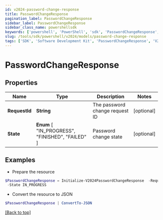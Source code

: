 ```yaml
---
id: v2024-password-change-response
title: PasswordChangeResponse
pagination_label: PasswordChangeResponse
sidebar_label: PasswordChangeResponse
sidebar_class_name: powershellsdk
keywords: ['powershell', 'PowerShell', 'sdk', 'PasswordChangeResponse', 'V2024PasswordChangeResponse'] 
slug: /tools/sdk/powershell/v2024/models/password-change-response
tags: ['SDK', 'Software Development Kit', 'PasswordChangeResponse', 'V2024PasswordChangeResponse']
---
```



# PasswordChangeResponse

## Properties

Name | Type | Description | Notes
------------ | ------------- | ------------- | -------------
**RequestId** | **String** | The password change request ID | [optional] 
**State** |  **Enum** [  "IN_PROGRESS",    "FINISHED",    "FAILED" ] | Password change state | [optional] 

## Examples

- Prepare the resource
```powershell
$PasswordChangeResponse = Initialize-V2024PasswordChangeResponse  -RequestId 089899f13a8f4da7824996191587bab9 `
 -State IN_PROGRESS
```

- Convert the resource to JSON
```powershell
$PasswordChangeResponse | ConvertTo-JSON
```


[[Back to top]](#) 

